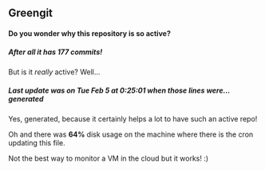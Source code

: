 ## Greengit

#### Do you wonder why this repository is so active?

##### After all it has 177 commits!

But is it *really* active? Well...

##### Last update was on Tue Feb 5 at 0:25:01 when those lines were... generated

Yes, generated, because it certainly helps a lot to have such an active repo!

Oh and there was **64%** disk usage on the machine
where there is the cron updating this file.

Not the best way to monitor a VM in the cloud but it works! :)
